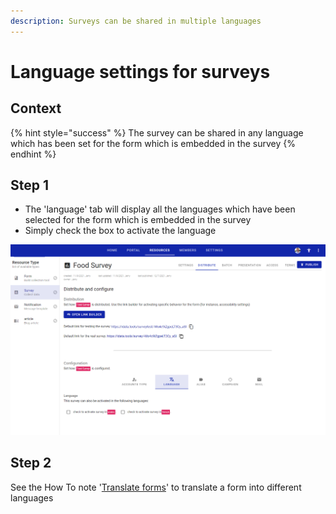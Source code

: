 ```yaml
---
description: Surveys can be shared in multiple languages
---
```


# Language settings for surveys

## Context

{% hint style="success" %}
The survey can be shared in any language which has been set for the form which is embedded in the survey
{% endhint %}

## Step 1

* The 'language' tab will display all the languages which have been selected for the form which is embedded in the survey
* Simply check the box to activate the language&#x20;

![](<../../../.gitbook/assets/image (301) (1) (1) (1).png>)

## Step 2

See the How To note '[Translate forms](broken-reference)' to translate a form into different languages
